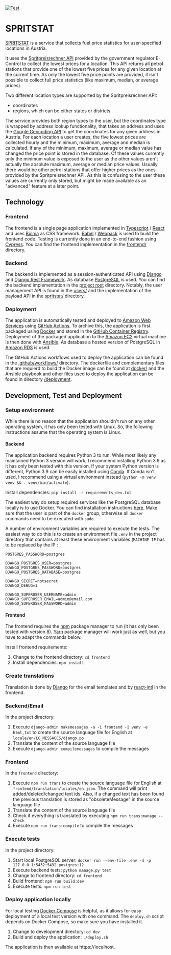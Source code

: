 [![Test](https://github.com/tgamauf/spritstat/actions/workflows/test.yml/badge.svg)](
https://github.com/tgamauf/spritstat/actions/workflows/test.yml
)
# SPRITSTAT

[SPRITSTAT](https://sprit.thga.at) is a service that collects fuel price statistics for user-specified locations in 
Austria.

It uses the [Spritpreisrechner API](
https://api.e-control.at/sprit/1.0/doc/index.html?url=https://api.e-control.at/sprit/1.0/api-docs%3Fgroup%3Dpublic-api)
provided by the government regulator E-Control to collect the lowest prices for a location. This API returns all petrol 
stations that provide one of the lowest five prices for any given location at the current time.
As only the lowest five price points are provided, it isn't possible to collect full price statistics (like maximum, 
median, or average prices).

Two different location types are supported by the Spritpreisrechner API:
- coordinates
- regions, which can be either states or districts.

The service provides both region types to the user, but the coordinates type is wrapped by address lookup functionality,
that takes an address and uses the [Google Geocoding API](https://developers.google.com/maps/documentation/geocoding/overview)
to get the coordinates for any given address in Austria.
For each location a user creates, the five lowest prices are collected hourly and the minimum, maximum, average and 
median is calculated. If any of the minimum, maximum, average or median value has changed the price point is stored in 
the database. Of these values currently only the minimum value is exposed to the user as the other values aren't 
actually the absolute maximum, average or median price values. Usually there would be other petrol stations that offer
higher prices as the ones provided by the Spritpreisrechner API. As this is confusing to the user these values are
currently only stored, but might be made available as an "advanced" feature at a later point.


## Technology

### Frontend
The frontend is a single page application implemented in [Typescript](https://www.typescriptlang.org/) /
[React](https://reactjs.org/) and uses [Bulma](https://bulma.io/) as CSS framework. [Babel](https://babeljs.io/) /
[Webpack](https://webpack.js.org/) is used to build the frontend code. Testing is currently done in an end-to-end 
fashion using [Cypress](https://www.cypress.io/). You can find the frontend implementation in the [frontend/](
https://github.com/tgamauf/spritstat/tree/main/frontend) directory.

### Backend
The backend is implemented as a session-authenticated API using [Django](https://www.djangoproject.com/) and [Django
Rest Framework](https://www.django-rest-framework.org/). As database [PostgreSQL](https://www.postgresql.org/) is used.
You can find the backend implementation in the [project root](https://github.com/tgamauf/spritstat/) directory. Notably,
the user management API is found in the [users/](https://github.com/tgamauf/spritstat/tree/main/users/) and the 
implementation of the payload API in the [spritstat/](https://github.com/tgamauf/spritstat/tree/main/spritstat/) 
directory.

### Deployment
The application is automatically tested and deployed to [Amazon Web Services](https://aws.amazon.com/) using [GitHub 
Actions](https://docs.github.com/en/actions). To archive this, the application is first packaged using [Docker](
https://www.docker.com/) and stored in the [GitHub Container Registry](
https://docs.github.com/en/packages/working-with-a-github-packages-registry/working-with-the-container-registry). 
Deployment of the packaged application to the [Amazon EC2](https://aws.amazon.com/ec2/) virtual machine is then done 
with [Ansible](https://www.ansible.com/). As database a hosted version of PostgreSQL in [Amazon RDS](
https://aws.amazon.com/rds/) is used.

The GitHub Actions workflows used to deploy the application can be found in the [.github/workflows/](
https://github.com/tgamauf/spritstat/tree/main/.github/workflows/) directory. The dockerfile and complementary files 
that are requierd to build the Docker image can be found at [docker/](
https://github.com/tgamauf/spritstat/tree/main/docker/) and the Ansible playbook and other files used to deploy the 
application can be found in directory [/deployment](https://github.com/tgamauf/spritstat/tree/main/deployment/).


## Development, Test and Deployment

### Setup environment

While there is no reason that the application shouldn't run on any other operating system, it has only been tested with
Linux. So, the following instructions assume that the operating system is Linux.

#### Backend
The application backend requires Python 3 to run. While most likely any maintained Python 3 version will work, I
recommend installing Python 3.9 as it has only been tested with this version. If your system Python version is
different, Python 3.9 can be easily installed using [Conda](https://conda.io). If Conda isn't used, I recommend using
a virtual environment instead (`python -m venv venv && . venv/bin/activate`).

Install dependencies: `pip install -r requirements_dev.txt`

The easiest way do setup required services like the PostgreSQL database locally is to use Docker. You can find 
installation instructions [here](https://docs.docker.com/engine/install/). Make sure that the user is part of the 
`docker` group, otherwise all `docker` commands need to be executed with `sudo`.

A number of environment variables are required to execute the tests. The easiest way to do this is to create an
environment file `.env` in the project directory that contains at least these environment variables (`MACHINE IP` has
to be replaced by the IP :
```
POSTGRES_PASSWORD=postgres

DJANGO_POSTGRES_USER=postgres
DJANGO_POSTGRES_PASSWORD=postgres
DJANGO_POSTGRES_DATABASE=postgres

DJANGO_SECRET=notsecret
DJANGO_DEBUG=1

DJANGO_SUPERUSER_USERNAME=admin
DJANGO_SUPERUSER_EMAIL=admin@email.com
DJANGO_SUPERUSER_PASSWORD=admin
```

#### Frontend

The frontend requires the [npm](https://docs.npmjs.com/) package manager to run (it has only been tested with version 
8). [Yarn](https://yarnpkg.com/) package manager will work just as well, but you have to adapt the commands below.

Install frontend requirements:
1. Change to the frontend directory: `cd frontend`
2. Install dependencies: `npm install`

### Create translations

Translation is done by [Django](https://docs.djangoproject.com/en/4.0/topics/i18n/translation/) for the email templates 
and by [react-intl](https://formatjs.io/docs/react-intl/) in the frontend.

### Backend/Email

In the project directory:
1. Execute `django-admin makemessages -a -i frontend -i venv -e html,txt` to create the source language file
    for English at `locale/en/LC_MESSAGES/django.po`
2. Translate the content of the source language file
3. Execute `django-admin compilemessages` to compile the messages

### Frontend

In the `frontend` directory:
1. Execute `npm run trans` to create the source language file for English at `frontend/translation/locales/en.json`. 
    The command will print added/deleted/changed text ids. Also, if a changed text has been found the previous 
    translation is stored as "obsoleteMessage" in the source language file
2. Translate the content of the source language file
3. Check if everything is translated by executing `npm run trans:manage --check`
4. Execute `npm run trans:compile` to compile the messages

### Execute tests

In the project directory:
1. Start local PostgreSQL server:  `docker run --env-file .env -d -p 127.0.0.1:5432:5432 postgres:12`
2. Execute backend tests: `python manage.py test`
3. Change to frontend directory: `cd frontend`
4. Build frontend: `npm run build:dev`
5. Execute tests: `npm run test`

### Deploy application locally

For local testing [Docker Compose](https://docs.docker.com/compose/) is helpful, as it allows for easy deployment of a 
local test version with one command. The `deploy.sh` script depends on Docker Compose, so make sure you have installed
it.

1. Change to development directory: `cd dev`
2. Build and deploy the application: `./deploy.sh`

The application is then available at https://localhost.

